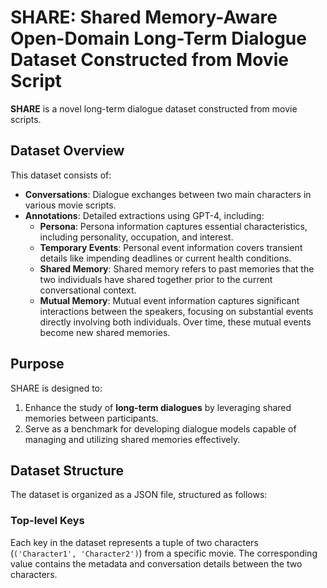 # SHARE: Shared Memory-Aware Open-Domain Long-Term Dialogue Dataset Constructed from Movie Script

**SHARE** is a novel long-term dialogue dataset constructed from movie scripts. 

## Dataset Overview

This dataset consists of:
- **Conversations**: Dialogue exchanges between two main characters in various movie scripts.
- **Annotations**: Detailed extractions using GPT-4, including:
  - **Persona**: Persona information captures essential characteristics, including personality, occupation, and interest.
  - **Temporary Events**: Personal event information covers transient details like impending deadlines or current health conditions.
  - **Shared Memory**: Shared memory refers to past memories that the two individuals have shared together prior to the current conversational context.
  - **Mutual Memory**: Mutual event information captures significant interactions between the speakers, focusing on substantial events directly involving both individuals. Over time, these mutual events become new shared memories.

## Purpose

SHARE is designed to:
1. Enhance the study of **long-term dialogues** by leveraging shared memories between participants.
2. Serve as a benchmark for developing dialogue models capable of managing and utilizing shared memories effectively.

## Dataset Structure
The dataset is organized as a JSON file, structured as follows:

### Top-level Keys
Each key in the dataset represents a tuple of two characters (`('Character1', 'Character2')`) from a specific movie. The corresponding value contains the metadata and conversation details between the two characters.

